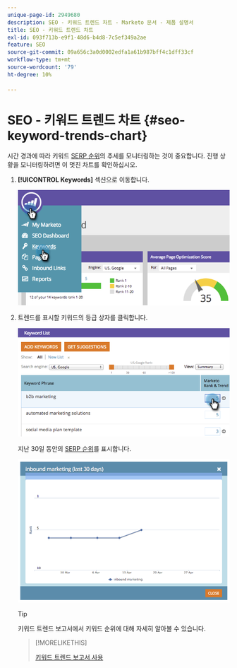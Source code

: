 ```yaml
---
unique-page-id: 2949680
description: SEO - 키워드 트렌드 차트 - Marketo 문서 - 제품 설명서
title: SEO - 키워드 트렌드 차트
exl-id: 093f713b-e9f1-48d6-b4d8-7c5ef349a2ae
feature: SEO
source-git-commit: 09a656c3a0d0002edfa1a61b987bff4c1dff33cf
workflow-type: tm+mt
source-wordcount: '79'
ht-degree: 10%

---
```


# SEO - 키워드 트렌드 차트 {#seo-keyword-trends-chart}

시간 경과에 따라 키워드 [SERP 순위](/help/marketo/product-docs/additional-apps/seo/understanding-seo/understanding-search-engine-optimization.md)의 추세를 모니터링하는 것이 중요합니다. 진행 상황을 모니터링하려면 이 멋진 차트를 확인하십시오.

1. **[!UICONTROL Keywords]** 섹션으로 이동합니다.

   ![](assets/image2014-9-18-12-3a5-3a7.png)

1. 트렌드를 표시할 키워드의 등급 상자를 클릭합니다.

   ![](assets/image2014-9-18-12-3a5-3a11.png)

   지난 30일 동안의 [SERP 순위](/help/marketo/product-docs/additional-apps/seo/understanding-seo/understanding-search-engine-optimization.md)를 표시합니다.

   ![](assets/image2014-9-18-12-3a5-3a14.png)

   >[!TIP]
   >
   >키워드 트렌드 보고서에서 키워드 순위에 대해 자세히 알아볼 수 있습니다.

   >[!MORELIKETHIS]
   >
   >[키워드 트렌드 보고서 사용](/help/marketo/product-docs/additional-apps/seo/reports/seo-use-the-keyword-trends-report.md)
